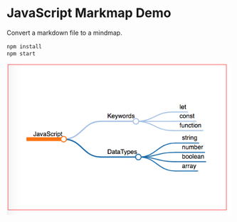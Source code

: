 JavaScript Markmap Demo
=======================

Convert a markdown file to a mindmap.

```
npm install
npm start
```

![demo](./images/demo.jpg)